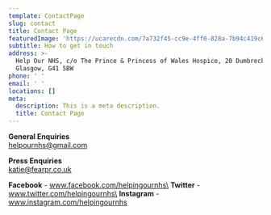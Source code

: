 ```yaml
---
template: ContactPage
slug: contact
title: Contact Page
featuredImage: 'https://ucarecdn.com/7a732f45-cc9e-4ff0-828a-7b94c419c6c9/'
subtitle: How to get in touch
address: >-
  Help Our NHS, c/o The Prince & Princess of Wales Hospice, 20 Dumbreck Road,
  Glasgow, G41 5BW
phone: ' '
email: ' '
locations: []
meta:
  description: This is a meta description.
  title: Contact Page
---
```

**General Enquiries**\
helpournhs@gmail.com

**Press Enquiries**\
katie@fearpr.co.uk

**Facebook** - www.facebook.com/helpingournhs\
**Twitter** - www.twitter.com/helpingournhs\
**Instagram** - www.instagram.com/helpingournhs